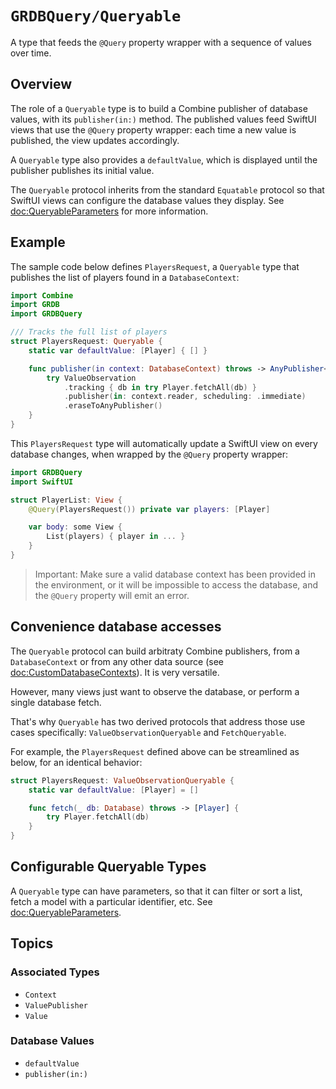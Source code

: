 # ``GRDBQuery/Queryable``

A type that feeds the `@Query` property wrapper with a sequence of values over time.

## Overview

The role of a `Queryable` type is to build a Combine publisher of database values, with its ``publisher(in:)`` method. The published values feed SwiftUI views that use the `@Query` property wrapper: each time a new value is published, the view updates accordingly.

A `Queryable` type also provides a ``defaultValue``, which is displayed until the publisher publishes its initial value.

The `Queryable` protocol inherits from the standard `Equatable` protocol so that SwiftUI views can configure the database values they display. See <doc:QueryableParameters> for more information.

## Example

The sample code below defines `PlayersRequest`, a `Queryable` type that publishes the list of players found in a `DatabaseContext`:

```swift
import Combine
import GRDB
import GRDBQuery

/// Tracks the full list of players
struct PlayersRequest: Queryable {
    static var defaultValue: [Player] { [] }

    func publisher(in context: DatabaseContext) throws -> AnyPublisher<[Player], Error> {
        try ValueObservation
            .tracking { db in try Player.fetchAll(db) }
            .publisher(in: context.reader, scheduling: .immediate)
            .eraseToAnyPublisher()
    }
}
```

This `PlayersRequest` type will automatically update a SwiftUI view on every database changes, when wrapped by the `@Query` property wrapper:

```swift
import GRDBQuery
import SwiftUI

struct PlayerList: View {
    @Query(PlayersRequest()) private var players: [Player]

    var body: some View {
        List(players) { player in ... }
    }
}
```

> Important: Make sure a valid database context has been provided in the environment, or it will be impossible to access the database, and the `@Query` property will emit an error.

## Convenience database accesses

The `Queryable` protocol can build arbitraty Combine publishers, from a ``DatabaseContext`` or from any other data source (see <doc:CustomDatabaseContexts>). It is very versatile.

However, many views just want to observe the database, or perform a single database fetch.

That's why `Queryable` has two derived protocols that address those use cases specifically: ``ValueObservationQueryable`` and ``FetchQueryable``.

For example, the `PlayersRequest` defined above can be streamlined as below, for an identical behavior:

```swift
struct PlayersRequest: ValueObservationQueryable {
    static var defaultValue: [Player] = []

    func fetch(_ db: Database) throws -> [Player] {
        try Player.fetchAll(db)
    }
}
```

## Configurable Queryable Types

A `Queryable` type can have parameters, so that it can filter or sort a list, fetch a model with a particular identifier, etc. See <doc:QueryableParameters>.

## Topics

### Associated Types

- ``Context``
- ``ValuePublisher``
- ``Value``

### Database Values

- ``defaultValue``
- ``publisher(in:)``
